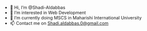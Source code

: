 - 👋 Hi, I’m @Shadi-Aldabbas
- 👀 I’m interested in Web Development
- 🌱 I’m currently doing MSCS in Maharishi International University
- 📫 Contact me on Shadi.aldabbas.0@gmail.com

<!---
Shadi-Aldabbas/Shadi-Aldabbas is a ✨ special ✨ repository because its `README.md` (this file) appears on your GitHub profile.
You can click the Preview link to take a look at your changes.
--->
